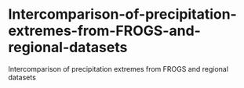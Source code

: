 # Intercomparison-of-precipitation-extremes-from-FROGS-and-regional-datasets
Intercomparison of precipitation extremes from FROGS and regional datasets
